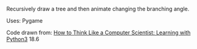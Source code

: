 Recursively draw a tree and then animate changing the branching angle.


Uses:
Pygame


Code drawn from:
[How to Think Like a Computer Scientist: Learning with Python3](http://openbookproject.net/thinkcs/python/english3e/recursion.html#an-animated-fractal-using-pygame) 18.6
